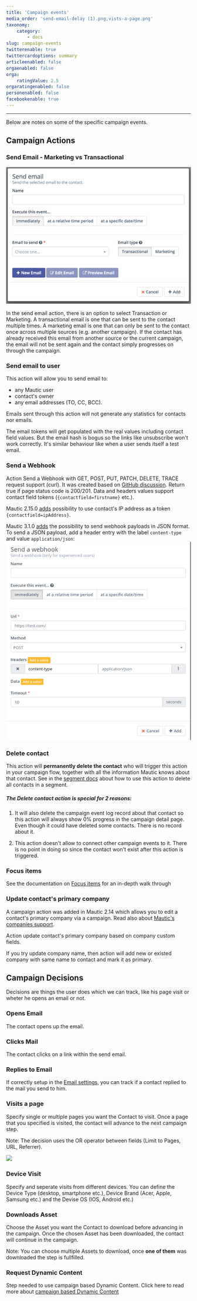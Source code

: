 ```yaml
---
title: 'Campaign events'
media_order: 'send-email-delay (1).png,vists-a-page.png'
taxonomy:
    category:
        - docs
slug: campaign-events
twitterenable: true
twittercardoptions: summary
articleenabled: false
orgaenabled: false
orga:
    ratingValue: 2.5
orgaratingenabled: false
personenabled: false
facebookenable: true
---
```


---------------------

Below are notes on some of the specific campaign events.

## Campaign Actions

### Send Email - Marketing vs Transactional

![](send-email-delay%20(1).png)

In the send email action, there is an option to select Transaction or Marketing. A transactional email is one that can be sent to the contact multiple times. A marketing email is one that can only be sent to the contact once across multiple sources (e.g. another campaign). If the contact has already received this email from another source or the current campaign, the email will not be sent again and the contact simply progresses on through the campaign.


### Send email to user

This action will allow you to send email to:

- any Mautic user
- contact's owner
- any email addresses (TO, CC, BCC).

Emails sent through this action will not generate any statistics for contacts nor emails.

The email tokens will get populated with the real values including contact field values. But the email hash is bogus so the links like unsubscribe won't work correctly. It's similar behaviour like when a user sends itself a test email.

### Send a Webhook

Action Send a Webhook with GET, POST, PUT, PATCH, DELETE, TRACE request support (curl). It was created based on [GitHub discussion][webhook-discussion-github]. Return true if page status code is 200/201. Data and headers values support contact field tokens (`{contactfield=firstname}` etc.).

Mautic 2.15.0 [adds][215-ip-as-token] possibility to use contact's IP address as a token `{contactfield=ipAddress}`.

Mautic 3.1.0 [adds][8959-send-content-as-json] the possibility to send webhook payloads in JSON format.  To send a JSON payload, add a header entry with the label `content-type` and value `application/json`:
![](send-json-webhooks.png)

### Delete contact

This action will **permanently delete the contact** who will trigger this action in your campaign flow, together with all the information Mautic knows about that contact. See in the [segment docs][segments] about how to use this action to delete all contacts in a segment.

##### The Delete contact action is special for 2 reasons:

1.  It will also delete the campaign event log record about that contact so this action will always show 0% progress in the campaign detail page. Even though it could have deleted some contacts. There is no record about it.

2. This action doesn't allow to connect other campaign events to it. There is no point in doing so since the contact won't exist after this action is triggered.

### Focus items

See the documentation on [Focus items][focus-items] for an in-depth walk through

### Update contact's primary company

A campaign action was added in Mautic 2.14 which allows you to edit a contact's primary company via a campaign. Read also about [Mautic's companies support][companies].

Action update contact's primary company based on company custom fields. 

If you try update company name, then action will add new or existed company with same name to contact and mark it as primary.

## Campaign Decisions
Decisions are things the user does which we can track, like his page visit or wheter he opens an email or not. 

### Opens Email

The contact opens up the email. 

### Clicks Mail

The contact clicks on a link within the send email.

### Replies to Email

If correctly setup in the [Email settings][email-settings], you can track if a contact replied to the mail you send to him.

### Visits a page

Specify single or multiple pages you want the Contact to visit. Once a page that you specified is visited, the contact will advance to the next campaign step. 

Note: The decision uses the OR operator between fields (Limit to Pages, URL, Referrer).

![](visits-a-page.png)

### Device Visit

Specify and seperate visits from different devices. You can define the Device Type (desktop, smartphone etc.), Device Brand (Acer, Apple, Samsung etc.) and the Devise OS (IOS, Android etc.) 

### Downloads Asset 

Choose the Asset you want the Contact to download before advancing in the campaign. Once the chosen Asset has been downloaded, the contact will continue in the campaign. 

Note: You can choose multiple Assets to download, once **one of them** was downloaded the step is fullfilled.

### Request Dynamic Content 

Step needed to use campaign based Dynamic Content. Click here to read more about [campaign based Dynamic Content](campaign-based-dwc)

[webhook-discussion-github]: <https://www.github.com/mautic/mautic/issues/854>
[215-ip-as-token]: <https://www.github.com/mautic/mautic/pull/6539>
[segments]: </contacts/manage-segments>
[focus-items]: </channels/focus-items>
[companies]: <contacts/companies>
[8959-send-content-as-json]: <https://github.com/mautic/mautic/pull/8959>
[email-settings]: <https://docs.mautic.org/en/channels/emails>
[campaign-based-dwc]: <https://docs.mautic.org/en/components/dynamic-web-content>
